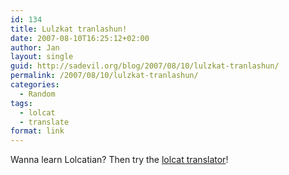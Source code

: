 ```yaml
---
id: 134
title: Lulzkat tranlashun!
date: 2007-08-10T16:25:12+02:00
author: Jan
layout: single
guid: http://sadevil.org/blog/2007/08/10/lulzkat-tranlashun/
permalink: /2007/08/10/lulzkat-tranlashun/
categories:
  - Random
tags:
  - lolcat
  - translate
format: link
---
```

Wanna learn Lolcatian? Then try the [lolcat translator](http://speaklolcat.com/)!
